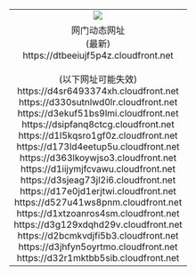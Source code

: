 ﻿<table>
  <tr></tr>
  <tr><td colspan=2 align=center><img src="https://dtbeeiujf5p4z.cloudfront.net/Up/oGate.jpg" /></td></tr>
  <tr><td colspan=2 align=center>网门动态网址<br/>(最新)
<br>https://dtbeeiujf5p4z.cloudfront.net
<br/><br/>(以下网址可能失效)
<br>https://d4sr6493374xh.cloudfront.net
<br>https://d330sutnlwd0lr.cloudfront.net
<br>https://d3ekuf51bs9lmi.cloudfront.net
<br>https://dsipfanq8ctcg.cloudfront.net
<br>https://d1l5kqsro1gf0z.cloudfront.net
<br>https://d173ld4eetup5u.cloudfront.net
<br>https://d363lkoywjso3.cloudfront.net
<br>https://d1iijymjfcvawu.cloudfront.net
<br>https://d3sjeag73jl2i6.cloudfront.net
<br>https://d17e0jd1erjtwi.cloudfront.net
<br>https://d527u41ws8pnm.cloudfront.net
<br>https://d1xtzoanros4sm.cloudfront.net
<br>https://d3g129xdqhd29v.cloudfront.net
<br>https://d2bcmkvdjfi5b3.cloudfront.net
<br>https://d3jhfyn5oyrtmo.cloudfront.net
<br>https://d32r1mktbb5sib.cloudfront.net
    </td>
  </tr>
</table>
